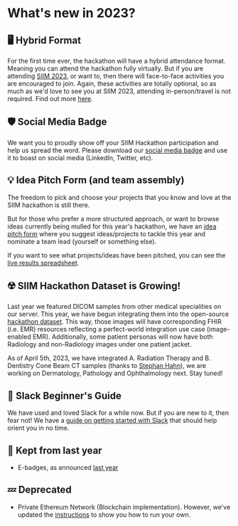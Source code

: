 # What's new in 2023?

## 🖥️ Hybrid Format
For the first time ever, the hackathon will have a hybrid attendance format. Meaning you can attend the hackathon fully virtually. But if you are attending [SIIM 2023](https://siim.org/page/siim23_about_siim23), or want to, then there will face-to-face activities you are encouraged to join. Again, these activities are totally optional, so as much as we'd love to see you at SIIM 2023, attending in-person/travel is not required. Find out more [here](https://siim.org/page/hacking_healthcare).


## 🛡️ Social Media Badge
We want you to proudly show off your SIIM Hackathon participation and help us spread the word. Please download our [social media badge](https://drive.google.com/file/d/11SuIr5Vt2yArA58CWOD0HDHkgG5SKX1p/view?usp=share_link) and use it to boast on social media (LinkedIn, Twitter, etc).


## 💡️ Idea Pitch Form (and team assembly)
The freedom to pick and choose your projects that you know and love at the SIIM hackathon is still there. 

But for those who prefer a more structured approach, or want to browse ideas currently being mulled for this year's hackathon, we have an [idea pitch form](https://forms.gle/GJxhwfDxv1q3UyGv7) where you suggest ideas/projects to tackle this year and nominate a team lead (yourself or something else).

If you want to see what projects/ideas have been pitched, you can see the [live results spreadsheet](https://docs.google.com/spreadsheets/d/19tWRF7e_zwDvFsXIneAuLHAcImYTxjGi0cIkZDcXFOY/edit?usp=sharing).


## ☢️ SIIM Hackathon Dataset is Growing!
Last year we featured DICOM samples from other medical specialities on our server. This year, we have begun integrating them into the open-source [hackathon dataset](https://github.com/ImagingInformatics/hackathon-dataset). This way, those images will have corresponding FHIR (i.e. EMR) resources reflecting a perfect-world integration use case (image-enabled EMR). Additionally, some patient personas will now have both Radiology and non-Radiology images under one patient jacket.

As of April 5th, 2023, we have integrated A. Radiation Therapy and B. Dentistry Cone Beam CT samples (thanks to [Stephan Hahn](https://www.linkedin.com/in/stephanhahn/)), we are working on Dermatology, Pathology and Ophthalmology next. Stay tuned!


## 💬️ Slack Beginner's Guide
We have used and loved Slack for a while now. But if you are new to it, then fear not! We have a [guide on getting started with Slack](../getting-started/slack.md) that should help orient you in no time.


## 🙌️ Kept from last year
  * E-badges, as announced [last year](./2022.md)


## 💤️ Deprecated
  * Private Ethereum Network (Blockchain implementation). However, we've updated the [instructions](../apis/ethereum-blockchain-intro.md) to show you how to run your own.


